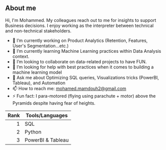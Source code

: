 
## About me

Hi, I'm Mohammed. My colleagues reach out to me for insights to support Business decisions. I enjoy working as the interpreter between technical and non-technical stakeholders.

- 🔭 I’m currently working on Product Analytics (Retention, Features, User's Segmentation...etc.)
- 🌱 I’m currently learning Machine Learning practices within Data Analysis context.
- 👯 I’m looking to collaborate on data-related projects to have FUN.
- 🤔 I’m looking for help with best practices when it comes to building a machine learning model
- 💬 Ask me about Optimizing SQL queries, Visualizations tricks (PowerBI, Tableau), and Automation
- 📫 How to reach me: mohamed.mamdouh2@gmail.com
- ⚡ Fun fact: I para-motored (flying using parachute + motor) above the Pyramids despite having fear of heights. 


| Rank | Tools/Languages    |
|-----:|--------------------|
|     1| SQL                |
|     2| Python             |
|     3| PowerBI & Tableau  |

<!--
**MohammedM-Ali/MohammedM-Ali** is a ✨ _special_ ✨ repository because its `README.md` (this file) appears on your GitHub profile.

Here are some ideas to get you started:

- 🔭 I’m currently working on ...
- 🌱 I’m currently learning ...
- 👯 I’m looking to collaborate on ...
- 🤔 I’m looking for help with ...
- 💬 Ask me about ...
- 📫 How to reach me: ...
- 😄 Pronouns: ...
- ⚡ Fun fact: ...
<picture>
  <source media="(prefers-color-scheme: dark)" srcset="https://user-images.githubusercontent.com/25423296/163456776-7f95b81a-f1ed-45f7-b7ab-8fa810d529fa.png">
  <source media="(prefers-color-scheme: light)" srcset="https://user-images.githubusercontent.com/25423296/163456779-a8556205-d0a5-45e2-ac17-42d089e3c3f8.png">
  <img alt="Shows an illustrated sun in light mode and a moon with stars in dark mode." src="https://user-images.githubusercontent.com/25423296/163456779-a8556205-d0a5-45e2-ac17-42d089e3c3f8.png">
</picture>
-->

